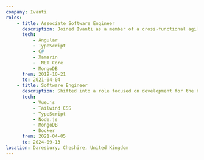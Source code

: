 ```yaml
---
company: Ivanti
roles:
    - title: Associate Software Engineer
      description: Joined Ivanti as a member of a cross-functional agile team working in the company's Supply Chain business unit (also known as Ivanti Wavelink).<br><br>During this period tasks included maintenance and feature development of Wavelink’s flagship Terminal Emulation product for Windows and Android, and delivering its port to iOS.<br><br> I also helped deliver Wavelink’s first cloud offering, a platform to aid customers in the management of Warehouse Assets, seeing the project through from conception to release.
      tech:
          - Angular
          - TypeScript
          - C#
          - Xamarin
          - .NET Core
          - MongoDB
      from: 2019-10-21
      to: 2021-04-04
    - title: Software Engineer
      description: Shifted into a role focused on development for the business's Industrial IoT platform. Projects included overhauling the orchestration of Docker containers to improve the dev experience, migration to Vue 3, and implementing novel UI features for managing devices at scale.
      tech:
          - Vue.js
          - Tailwind CSS
          - TypeScript
          - Node.js
          - MongoDB
          - Docker
      from: 2021-04-05
      to: 2024-09-13
location: Daresbury, Cheshire, United Kingdom
---
```


